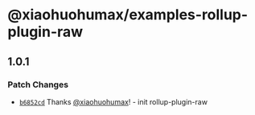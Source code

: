 # @xiaohuohumax/examples-rollup-plugin-raw

## 1.0.1

### Patch Changes

- [`b6852cd`](https://github.com/xiaohuohumax/rollup-plugins/commit/b6852cdded8e6c882a270039922f6759d22f5471) Thanks [@xiaohuohumax](https://github.com/xiaohuohumax)! - init rollup-plugin-raw
